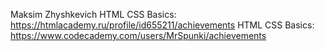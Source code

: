 Maksim Zhyshkevich
HTML CSS Basics: https://htmlacademy.ru/profile/id655211/achievements
HTML CSS Basics: https://www.codecademy.com/users/MrSpunki/achievements
